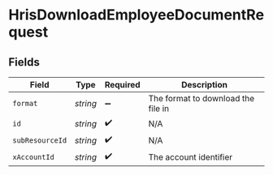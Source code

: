 # HrisDownloadEmployeeDocumentRequest


## Fields

| Field                              | Type                               | Required                           | Description                        |
| ---------------------------------- | ---------------------------------- | ---------------------------------- | ---------------------------------- |
| `format`                           | *string*                           | :heavy_minus_sign:                 | The format to download the file in |
| `id`                               | *string*                           | :heavy_check_mark:                 | N/A                                |
| `subResourceId`                    | *string*                           | :heavy_check_mark:                 | N/A                                |
| `xAccountId`                       | *string*                           | :heavy_check_mark:                 | The account identifier             |